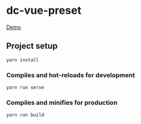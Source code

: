 # dc-vue-preset

[Demo](https://diego-lipinski-de-castro.github.io/marvel-webapp/#/characters)

## Project setup
```
yarn install
```

### Compiles and hot-reloads for development
```
yarn run serve
```

### Compiles and minifies for production
```
yarn run build
```

